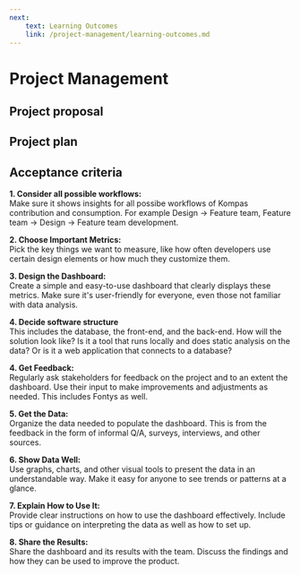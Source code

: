 ```yaml
---
next: 
    text: Learning Outcomes
    link: /project-management/learning-outcomes.md 
---
```


# Project Management

## Project proposal

## Project plan

## Acceptance criteria

**1. Consider all possible workflows:** <br> Make sure it shows insights for all possibe workflows of Kompas contribution and consumption. For example Design -> Feature team, Feature team -> Design -> Feature team development.

**2. Choose Important Metrics:** <br> Pick the key things we want to measure, like how often developers use certain design elements or how much they customize them.

**3. Design the Dashboard:** <br> Create a simple and easy-to-use dashboard that clearly displays these metrics. Make sure it's user-friendly for everyone, even those not familiar with data analysis.

**4. Decide software structure** <br> This includes the database, the front-end, and the back-end. How will the solution look like? Is it a tool that runs locally and does static analysis on the data? Or is it a web application that connects to a database?

**4. Get Feedback:** <br> Regularly ask stakeholders for feedback on the project and to an extent the dashboard. Use their input to make improvements and adjustments as needed. This includes Fontys as well.

**5. Get the Data:** <br> Organize the data needed to populate the dashboard. This is from the feedback in the form of informal Q/A, surveys, interviews, and other sources.

**6. Show Data Well:** <br> Use graphs, charts, and other visual tools to present the data in an understandable way. Make it easy for anyone to see trends or patterns at a glance.

**7. Explain How to Use It:** <br> Provide clear instructions on how to use the dashboard effectively. Include tips or guidance on interpreting the data as well as how to set up.

**8. Share the Results:** <br> Share the dashboard and its results with the team. Discuss the findings and how they can be used to improve the product.
